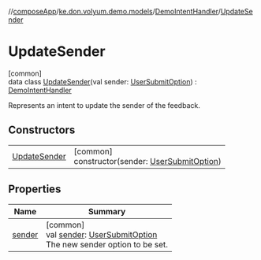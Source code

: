//[composeApp](../../../../index.md)/[ke.don.volyum.demo.models](../../index.md)/[DemoIntentHandler](../index.md)/[UpdateSender](index.md)

# UpdateSender

[common]\
data class [UpdateSender](index.md)(val sender: [UserSubmitOption](../../-user-submit-option/index.md)) : [DemoIntentHandler](../index.md)

Represents an intent to update the sender of the feedback.

## Constructors

| | |
|---|---|
| [UpdateSender](-update-sender.md) | [common]<br>constructor(sender: [UserSubmitOption](../../-user-submit-option/index.md)) |

## Properties

| Name | Summary |
|---|---|
| [sender](sender.md) | [common]<br>val [sender](sender.md): [UserSubmitOption](../../-user-submit-option/index.md)<br>The new sender option to be set. |